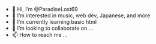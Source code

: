 - 👋 Hi, I’m @ParadiseLost69
- 👀 I’m interested in music, web dev, Japanese, and more
- 🌱 I’m currently learning basic html
- 💞️ I’m looking to collaborate on ...
- 📫 How to reach me ...

<!---
ParadiseLost69/ParadiseLost69 is a ✨ special ✨ repository because its `README.md` (this file) appears on your GitHub profile.
You can click the Preview link to take a look at your changes.
--->
